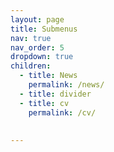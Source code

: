 ```yaml
---
layout: page
title: Submenus
nav: true
nav_order: 5
dropdown: true
children:
  - title: News
    permalink: /news/
  - title: divider  
  - title: cv
    permalink: /cv/
  
  
---
```

